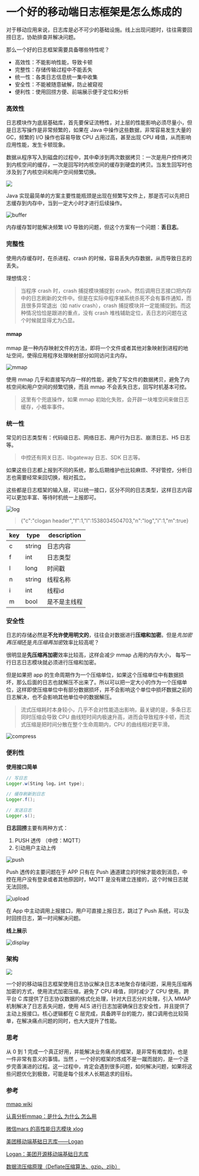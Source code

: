 # 一个好的移动端日志框架是怎么炼成的

对于移动应用来说，日志库是必不可少的基础设施。线上出现问题时，往往需要回捞日志，协助排查并解决问题。

那么一个好的日志框架需要具备哪些特性呢？

* 高效性：不能影响性能，导致卡顿
* 完整性：存储传输过程中不能丢失
* 统一性：各类日志信息统一集中收集
* 安全性：不能被随意破解，防止被窥视
* 便利性：使用回捞方便、前端展示便于定位和分析

### 高效性

日志模块作为底层基础库，首先要保证流畅性，对上层的性能影响必须尽量小，但是日志写操作是非常频繁的，如果在 Java 中操作这些数据，非常容易发生大量的 GC，频繁的 I/O 操作也容易导致 CPU 占用过高，甚至出现 CPU 峰值，从而影响应用性能，发生卡顿现象。

数据从程序写入到磁盘的过程中，其中牵涉到两次数据拷贝：一次是用户控件拷贝到内核空间的缓存，一次是回写时内核空间的缓存到硬盘的拷贝。当发生回写时也涉及到了内核空间和用户空间频繁切换。

![](./pics/write.jpg)

Java 实现最简单的方案主要性能瓶颈是出现在频繁写文件上，那是否可以先把日志缓存到内存中，当到一定大小时才进行后续操作。

![buffer](./pics/buffer.jpg)

内存缓存暂时能解决频繁 I/O 导致的问题，但这个方案有一个问题：**丢日志**。

### 完整性

使用内存缓存时，在杀进程、crash 的时候，容易丢失内存数据，从而导致日志的丢失。

理想情况：

> 当程序 crash 时，crash 捕捉模块捕捉到 crash，然后调用日志接口把内存中的日志刷新的文件中。但是在实际中程序被系统杀死不会有事件通知，而且很多异常退出（如 nativ crash），crash 捕捉模块并一定能捕捉到。而这种情况恰恰是跟进的重点，没有 crash 堆栈辅助定位，丢日志的问题在这个时候就显得尤为凸显。

#### mmap

mmap 是一种内存映射文件的方法，即将一个文件或者其他对象映射到进程的地址空间，使得应用程序处理映射部分如同访问主内存。

![mmap](./pics/mmap.png)

使用 mmap 几乎和直接写内存一样的性能，避免了写文件的数据拷贝，避免了内核空间和用户空间的频繁切换，而且 mmap 不会丢失日志，回写时机基本可控。

> 这里有个兜底操作，如果 mmap 初始化失败，会开辟一块堆空间来做日志缓存，小概率事件。

### 统一性

常见的日志类型有：代码级日志、网络日志、用户行为日志、崩溃日志、H5 日志等。

> 中控还有网关日志、libgateway 日志、SDK 日志等。

如果这些日志都上报到不同的系统，那么后期维护也比较麻烦、不好管控，分析日志也需要经常来回切换，相对孤立。

这些都是日志框架的输入层，可以统一接口，区分不同的日志类型，这样日志内容可以更加丰富、等待时机统一上报即可。

![log](./pics/LogSDK.jpg)

> {"c":"clogan header","f":1,"l":1538034504703,"n":"log","i":1,"m":true}

| key  | type   | description  |
| ---- | ------ | ------------ |
| c    | string | 日志内容     |
| f    | int    | 日志类型     |
| l    | long   | 时间戳       |
| n    | string | 线程名称     |
| i    | int    | 线程id       |
| m    | bool   | 是不是主线程 |



### 安全性

日志的存储必然是**不允许使用明文的**，往往会对数据进行**压缩和加密**。但是*先加密再压缩*还是*先压缩再加密*效率比较高呢？

很明显是**先压缩再加密**效率比较高，这样会减少 mmap 占用的内存大小， 每写一行日志日志模块就必须进行压缩和加密。 

但是如果把 app 的生命周期作为一个压缩单位，如果这个压缩单位中有数据损坏，那么后面的日志也就解压不出来了。所以可以把一定大小的作为一个压缩单位，这样即使压缩单位中有部分数据损坏，并不会影响这个单位中损坏数据之前的日志解决，也不会影响其他单位中的数据解压。

> 流式压缩耗时本身较小，几乎不会对性能造出影响，最关键的是，多条日志同时压缩会导致 CPU 曲线短时间内极速升高，进而会导致程序卡顿，而流式压缩是把时间分散在整个生命周期内，CPU 的曲线相对更平滑。

![compress](./pics/compress.jpg)

### 便利性

**使用接口简单**

```java
// 写日志
Logger.w(Sting log，int type);
```

```java
// 缓存刷新到日志
Logger.f();
```

```java
// 发送日志
Logger.s();
```

**日志回捞**主要有两种方式：

1. PUSH 透传 （中控：MQTT）
2. 引动用户主动上传

![push](./pics/push.jpg)

Push 透传的主要问题在于 APP 只有在 Push 通道建立的时候才能收到消息，中控在用户没有登录或者其他原因时，MQTT 是没有建立连接的，这个时候日志就无法回捞。

![upload](./pics/upload.jpg)

在 App 中主动调用上报接口，用户可直接上报日志，跳过了 Push 系统，可以及时回捞日志，第一时间解决问题。

**线上展示**

![display](./pics/display.jpg)

### 架构

![](./pics/LogStruck.jpg)

一个好的移动端日志框架使用日志协议解决日志本地聚合存储问题，采用先压缩再加密的方式，使用流式加密压缩，避免了 CPU 峰值，同时减少了 CPU 使用。跨平台 C 库提供了日志协议数据的格式化处理，针对大日志分片处理，引入 MMAP 机制解决了日志丢失问题，使用 AES 进行日志加密确保日志安全性，并且提供了主动上报接口。核心逻辑都在 C 层完成，具备跨平台的能力，接口调用也比较简单，在解决痛点问题的同时，也大大提升了性能。

### 思考

从 0 到 1 完成一个真正好用，并能解决业务痛点的框架，是非常有难度的，也是一件非常有意义的事情。当然 ，一个好的框架的炼成不是一蹴而就的，是一个逐步完善演进的过程。这一过程中，肯定会遇到很多问题，如何解决问题，如果将这些问题优化到极致，可能是每个技术人长期追求的目标。

### 参考

[mmap wiki](https://en.wikipedia.org/wiki/Mmap)

[认真分析mmap：是什么 为什么 怎么用](https://www.cnblogs.com/huxiao-tee/p/4660352.html)

[微信mars 的高性能日志模块 xlog](https://mp.weixin.qq.com/s?__biz=MzA3NTYzODYzMg%3D%3D&mid=2653578220&idx=3&sn=5691bdd82ae0715ab12fd6b849f74aee&chksm=84b3b1ebb3c438fddf86bf74e232fa14222932ebd6d6439bed04ad17d5e64e9270d4ab460f64&scene=4)

[美团移动端基础日志库——Logan](https://tech.meituan.com/2018/02/11/logan.html)

[Logan：美团开源移动端基础日志库](https://tech.meituan.com/2018/10/11/logan-open-source.html)

[数据流压缩原理（Deflate压缩算法、gzip、zlib）](https://www.codenong.com/cs106685915/)
